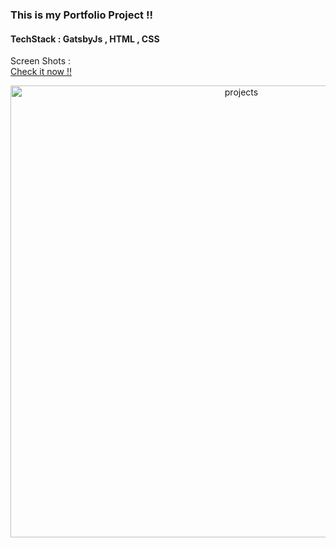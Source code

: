 ### This is my Portfolio Project !!
#### TechStack : GatsbyJs , HTML , CSS
Screen Shots :<br/>
[Check it now !!](https://prathamagarwal.netlify.app/)
<p align="center">
<img width="723" alt="projects" src="https://user-images.githubusercontent.com/46497732/123549929-b3fa9500-d788-11eb-897d-4dd25ade43c1.png">
</p>

